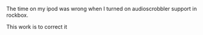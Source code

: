 The time on my ipod was wrong when I turned on audioscrobbler support in rockbox. 

This work is to correct it
